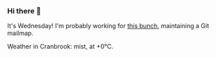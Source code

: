 ### Hi there :wave:

It's Wednesday! I'm probably working for [this bunch](https://github.com/kohofinancial), maintaining a Git mailmap.

Weather in Cranbrook: mist, at +0°C.

